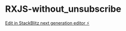 # RXJS-without_unsubscribe

[Edit in StackBlitz next generation editor ⚡️](https://stackblitz.com/~/github.com/phuchieuct93abc/RXJS-without_unsubscribe)